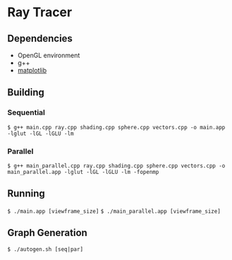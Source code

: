 Ray Tracer
==========

## Dependencies

* OpenGL environment
* g++
* [matplotlib](http://matplotlib.org/faq/installing_faq.html#install-from-git)

## Building

### Sequential

`$ g++ main.cpp ray.cpp shading.cpp sphere.cpp vectors.cpp -o main.app -lglut -lGL -lGLU -lm`

### Parallel

`$ g++ main_parallel.cpp ray.cpp shading.cpp sphere.cpp vectors.cpp -o main_parallel.app -lglut -lGL -lGLU -lm -fopenmp`

## Running

`$ ./main.app [viewframe_size]`
`$ ./main_parallel.app [viewframe_size]`


## Graph Generation

`$ ./autogen.sh [seq|par]`
